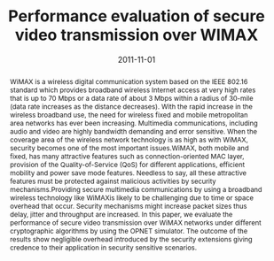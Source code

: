 ---
title: "Performance evaluation of secure video transmission over WIMAX"
abstract: "WiMAX is a wireless digital communication system based on the IEEE 802.16 standard which provides
broadband wireless Internet access at very high rates that is up to 70 Mbps or a data rate of about 3
Mbps within a radius of 30-mile (data rate increases as the distance decreases). With the rapid increase
in the wireless broadband use, the need for wireless fixed and mobile metropolitan area networks has
ever been increasing. Multimedia communications, including audio and video are highly bandwidth
demanding and error sensitive. When the coverage area of the wireless network technology is as high as
with WiMAX, security becomes one of the most important issues.WiMAX, both mobile and fixed, has
many attractive features such as connection-oriented MAC layer, provision of the Quality-of-Service
(QoS) for different applications, efficient mobility and power save mode features. Needless to say, all
these attractive features must be protected against malicious activities by security mechanisms.Providing
secure multimedia communications by using a broadband wireless technology like WiMAXis likely to be
challenging due to time or space overhead that occur. Security mechanisms might increase packet sizes
thus delay, jitter and throughput are increased. In this paper, we evaluate the performance of secure
video transmission over WiMAX networks under different cryptographic algorithms by using the OPNET
simulator. The outcome of the results show negligible overhead introduced by the security extensions
giving credence to their application in security sensitive scenarios."
collection: publications
permalink: /publication/ehtisham2011performance
date: 2011-11-01
venue: 'International Journal of Computer Networks and Communications'
paperurl: '/files/pdf/ehtisham2011performance.pdf'
link: 'https://doi.org/10.1007/978-3-642-35155-6_3'
citation: 'Farrukh Ehtisham, Emmanouil Panaousis, Christos Politis (2011). 
	&quot;Performance evaluation of secure video transmission over WIMAX.&quot; 
	<i>International Journal of Computer Networks and Communications</i>.'
---